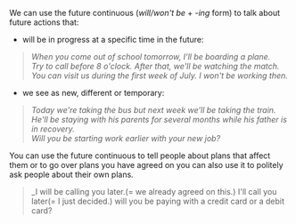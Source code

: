 We can use the future continuous (_will/won't be_ + -_ing_ form) to talk about future actions that: 

- will be in progress at a specific time in the future:

> _When you come out of school tomorrow, I'll be boarding a plane.  
> Try to call before 8 o'clock. After that, we'll be watching the match.  
> You can visit us during the first week of July. I won't be working then._

- we see as new, different or temporary:

> _Today we're taking the bus but next week we'll be taking the train.  
> He'll be staying with his parents for several months while his father is in recovery.  
> Will you be starting work earlier with your new job?_


You can use the future continuous to tell people about plans that affect them or to go over plans you have agreed on you can also use it to politely ask people about their own plans.

>_I will be calling you later.(= we already agreed on this.)
>I'll call you later(= I just decided.)
>will you be paying with a credit card or a debit card?